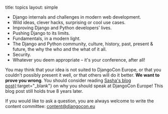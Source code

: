 title: topics
layout: simple

- Django internals and challenges in modern web development.
- Wild ideas, clever hacks, surprising or cool use cases.
- Improving Django and Python developers’ lives.
- Pushing Django to its limits.
- Fundamentals, in a modern light.
- The Django and Python community, culture, history, past, present & future, the why the who and the what of it all.
- Security.
- Whatever you deem appropriate – it's your conference, after all!

You may think that your idea is not suited to DjangoCon Europe, or that you couldn't possibly present it well, or that others will do it better. **We want to prove you wrong**. You should consider reading [Sasha's blog post](https://web.archive.org/web/20190625135013/https://www.mxsasha.eu/blog/2015/03/11/why-you-should-speak/){:target="\_blank"} on why you should speak at DjangoCon Europe! This blog post still holds true 8 years later.

If you would like to ask a question, you are always welcome to write the content committee: [content@djangocon.eu](mailto:content@djangocon.eu)
